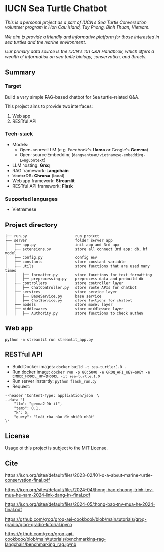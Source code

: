 # IUCN Sea Turtle Chatbot
*This is a personal project as a part of IUCN's Sea Turtle Conversation volunteer program in Hon Cau island, Tuy Phong, Binh Thuan, Vietnam.*

*We aim to provide a friendly and informative platform for those interested in sea turtles and the marine environment.*

*Our primary data source is the IUCN's 101 Q&A Handbook, which offers a wealth of information on sea turtle biology, conservation, and threats.*
## Summary
### Target
Build a very simple RAG-based chatbot for Sea turtle-related Q&A.

This project aims to provide two interfaces:
1. Web app
2. RESTful API
### Tech-stack
* Models:
    - Open-source LLM (e.g. Facebook's **Llama** or Google's **Gemma**)
    - Open-source Embedding (`dangvantuan/vietnamese-embedding-LongContext`)
* LLM hosting: **Groq**
* RAG framework: **Langchain**
* VectorDB: **Chroma** (local)
* Web app framework: **Streamlit**
* RESTful API framework: **Flask**
### Supported languages
* Vietnamese
## Project directory
```
├── run.py 						run project
├── server 						folder server app
│   ├── app.py 					init app and 3rd app
│   ├── extensions.py 			store all connect 3rd app: db, hf model
│   ├── config.py 				config env
│   ├── constants 				store constant variable
│   ├── utils					store functions that are used many times
│   │   ├── formatter.py		store functions for text formatting
│   │   ├── preprocessing.py	preprocess data and prebuild db
│   ├── controllers 			store controller layer
│   │   ├── ChatController.py	store route APIs for chatbot
│   ├── services 				store service layer
│   │   ├── BaseService.py		base service
│   │   ├── ChatService.py		store fuctions for chatbot
│   ├── models 					store model layer
│   ├── middlewares 			store middleware layer
│   │   ├── Authority.py 		store functions to check authen
```
## Web app
`python -m streamlit run streamlit_app.py`
## RESTful API
* Build Docker images: `docker build -t sea-turtle:1.0 .`
* Run docker image: `docker run -p 80:5000 -e GROQ_API_KEY=$KEY -e EMBED_MODEL_HF=$MODEL -it sea-turtle:1.0`
* Run server instantly: `python flask_run.py`
* Request:
```curl --location '<endpoint>/sea-turtle/chat-service/chat' \
--header 'Content-Type: application/json' \
--data '{
    "llm": "gemma2-9b-it",
    "temp": 0.1,
    "k": 5,
    "query": "loài rùa nào đẻ nhiều nhất"
}'
```
## License
Usage of this project is subject to the MIT License.
## Cite
https://iucn.org/sites/default/files/2023-02/101-q-a-about-marine-turtle-conservation-final.pdf

https://iucn.org/sites/default/files/2024-04/thong-bao-chuong-trinh-tnv-mua-he-nam-2024-link-dang-ky-final.pdf

https://iucn.org/sites/default/files/2024-05/thong-bao-tnv-mua-he-2024-final.pdf

https://github.com/groq/groq-api-cookbook/blob/main/tutorials/groq-gradio/groq-gradio-tutorial.ipynb

https://github.com/groq/groq-api-cookbook/blob/main/tutorials/benchmarking-rag-langchain/benchmarking_rag.ipynb